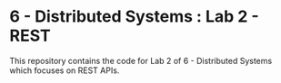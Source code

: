 # 6 - Distributed Systems : Lab 2 - REST

This repository contains the code for Lab 2 of 6 - Distributed Systems which focuses on REST APIs.